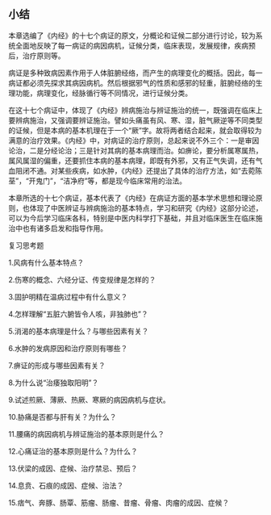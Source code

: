 ## 小结

本章选编了《内经》的十七个病证的原文，分概论和证候二部分进行讨论，较为系统全面地反映了每一病证的病因病机，证候分类，临床表现，发展规律，疾病预后，治疗原则等。

病证是多种致病因素作用于人体脏腑经络，而产生的病理变化的概括。因此，每一病证都必须先探求其病因病机。然后根据邪气的性质和感邪的轻重，脏腑经络的生理功能，病理变化，经脉循行等不同情况，进行证候分类。

在这十七个病证中，体现了《内经》辨病施治与辨证施治的统一，既强调在临床上要辨病施治，又强调要辨证施治。譬如头痛虽有风、寒、湿，脏气厥逆等不同类型的证候，但是本病的基本机理在于一个“厥”字。故将两者结合起来，就会取得较为满意的治疗效果。《内经》中，对病证的治疗原则，总起来说不外三个：一是审因论治，二是分经论治；三是针对其病的基本病理而治。如痹论，要分析属寒属热，属风属湿的偏重，还要抓住本病的基本病理，即既有外邪，又有正气失调，还有气血阻闭不通。对某些疾病，如水肿，《内经》还提出了具体的治疗方法，如“去菀陈莝”，“开鬼门”，“洁净府”等，都是现今临床常用的治法。

本章所选的十七个病证，基本代表了《内经》在病证方面的基本学术思想和理论原则，也体现了中医辨证与辨病施治的基本特点，学习和研究《内经》这部分论述，可以为今后学习临床各科，特别是中医内科学打下基础，并且对临床医生在临床施治中也有诸多启发和指导作用。

复习思考题

1.风病有什么基本特点？

2.伤寒的概念、六经分证、传变规律是怎样的？

3.固护明精在温病过程中有什么意义？

4.怎样理解“五脏六腑皆令人咳，非独肺也”？

5.消渴的基本病理是什么？与哪些因素有关？

6.水肿的发病原因和治疗原则有哪些？

7.痹证的形成与哪些因素有关？

8.为什么说“治痿独取阳明”？

9.试述煎厥、薄厥、热厥、寒厥的病因病机与症状。

10.胁痛是否都与肝有关？为什么？

11.腰痛的病因病机与辨证施治的基本原则是什么？

12.心痛证治的基本原则是什么？为什么？

13.伏梁的成因、症候、治疗禁忌、预后？

14.息贲、石痕的成因、症候、治法？

15.痞气、奔豚、肠覃、筋瘤、肠瘤、昔瘤、骨瘤、肉瘤的成因、症候？

